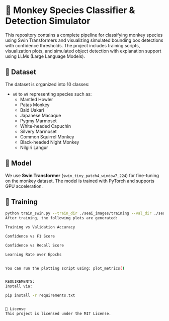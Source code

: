 # 🐒 Monkey Species Classifier & Detection Simulator

This repository contains a complete pipeline for classifying monkey species using Swin Transformers and visualizing simulated bounding box detections with confidence thresholds. The project includes training scripts, visualization plots, and simulated object detection with explanation support using LLMs (Large Language Models).

## 📂 Dataset

The dataset is organized into 10 classes:
- `n0` to `n9` representing species such as:
  - Mantled Howler
  - Patas Monkey
  - Bald Uakari
  - Japanese Macaque
  - Pygmy Marmoset
  - White-headed Capuchin
  - Silvery Marmoset
  - Common Squirrel Monkey
  - Black-headed Night Monkey
  - Nilgiri Langur


## 🧠 Model

We use **Swin Transformer** (`swin_tiny_patch4_window7_224`) for fine-tuning on the monkey dataset. The model is trained with PyTorch and supports GPU acceleration.

## 🔁 Training

```bash
python train_swin.py --train_dir ./seai_images/training --val_dir ./seai_images/validation --epochs 10 --save_model model_best.pt
After training, the following plots are generated:

Training vs Validation Accuracy

Confidence vs F1 Score

Confidence vs Recall Score

Learning Rate over Epochs
 

You can run the plotting script using: plot_metrics()


REQUIREMENTS:
Install via:

pip install -r requirements.txt


📄 License
This project is licensed under the MIT License.
